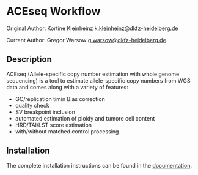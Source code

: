 # ACEseq Workflow

Original Author: Kortine Kleinheinz
k.kleinheinz@dkfz-heidelberg.de

Current Author: Gregor Warsow
g.warsow@dkfz-heidelberg.de

## Description
ACEseq (Allele-specific copy number estimation with whole genome sequencing) is a tool to estimate allele-specific copy numbers from WGS data and comes along with a variety of features:
* GC/replication timin Bias correction
* quality check
* SV breakpoint inclusion
* automated estimation of ploidy and tumore cell content
* HRD/TAI/LST score estimation
* with/without matched control processing

## Installation

The complete installation instructions can be found in the [documentation](http://aceseq.readthedocs.io/en/latest/installation.html).

